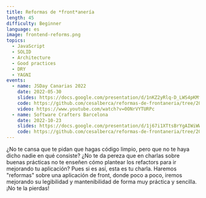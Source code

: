 ```yaml
---
title: Reformas de *front*anería
length: 45
difficulty: Beginner
language: es
image: frontend-reforms.png
topics:
  - JavaScript
  - SOLID
  - Architecture
  - Good practices
  - DRY
  - YAGNI
events:
  - name: JSDay Canarias 2022
    date: 2022-05-30
    slides: https://docs.google.com/presentation/d/1nKZ2yRlq-D_LWS4pKMfwH0zzLA6QLSNCTwVP1dtYRgk/edit?usp=sharing
    code: https://github.com/cesalberca/reformas-de-frontaneria/tree/2022-jsday-canarias
    video: https://www.youtube.com/watch?v=0ONrVYTURPc
  - name: Software Crafters Barcelona
    date: 2022-10-23
    slides: https://docs.google.com/presentation/d/1j67i1XTtsBrYgAIWiWWb9ufOwdl1LQeb3rhIhrqBlO8/edit?usp=sharing
    code: https://github.com/cesalberca/reformas-de-frontaneria/tree/2022-scbcn
---
```


¿No te cansa que te pidan que hagas código limpio, pero que no te haya dicho nadie en qué consiste?
¿No te da pereza que en charlas sobre buenas prácticas no te enseñen cómo plantear los refactors para ir mejorando tu aplicación?
Pues si es así, esta es tu charla. Haremos "reformas" sobre una aplicación de front, donde poco a poco, iremos mejorando su legibilidad y mantenibilidad de forma muy práctica y sencilla. ¡No te la pierdas!

